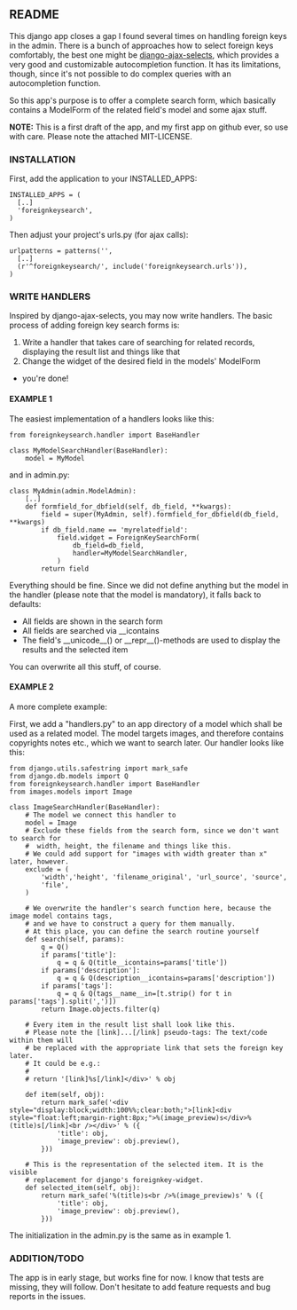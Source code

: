 ## README


This django app closes a gap I found several times on handling foreign keys in the admin. There is a bunch of approaches how to select foreign keys comfortably, the best one might be [django-ajax-selects](http://code.google.com/p/django-ajax-selects/), which provides a very good and customizable autocompletion function. It has its limitations, though, since it's not possible to do complex queries with an autocompletion function.

So this app's purpose is to offer a complete search form, which basically contains a ModelForm of the related field's model and some ajax stuff.

**NOTE:** This is a first draft of the app, and my first app on github ever, so use with care. Please note the attached MIT-LICENSE.

### INSTALLATION

First, add the application to your INSTALLED_APPS:

    INSTALLED_APPS = (
      [..]
      'foreignkeysearch',
    )

Then adjust your project's urls.py (for ajax calls):

    urlpatterns = patterns('',
      [..]
      (r'^foreignkeysearch/', include('foreignkeysearch.urls')),
    )

### WRITE HANDLERS

Inspired by django-ajax-selects, you may now write handlers. The basic process of adding foreign key search forms is:

1. Write a handler that takes care of searching for related records, displaying the result list and things like that
2. Change the widget of the desired field in the models' ModelForm

- you're done!

#### EXAMPLE 1

The easiest implementation of a handlers looks like this:

    from foreignkeysearch.handler import BaseHandler

    class MyModelSearchHandler(BaseHandler):
        model = MyModel

and in admin.py:

    class MyAdmin(admin.ModelAdmin):
        [..]
        def formfield_for_dbfield(self, db_field, **kwargs):
            field = super(MyAdmin, self).formfield_for_dbfield(db_field, **kwargs)
            if db_field.name == 'myrelatedfield':
                field.widget = ForeignKeySearchForm(
                    db_field=db_field, 
                    handler=MyModelSearchHandler,
                )
            return field
            
Everything should be fine. Since we did not define anything but the model in the handler (please note that the model is mandatory), it falls back to defaults:

* All fields are shown in the search form
* All fields are searched via __icontains
* The field's \_\_unicode\_\_() or \_\_repr\_\_()-methods are used to display the results and the selected item

You can overwrite all this stuff, of course.

#### EXAMPLE 2

A more complete example:

First, we add a "handlers.py" to an app directory of a model which shall be used as a related model. The model targets images, and therefore contains copyrights notes etc., which we want to search later.
Our handler looks like this:

    from django.utils.safestring import mark_safe
    from django.db.models import Q
    from foreignkeysearch.handler import BaseHandler
    from images.models import Image
    
    class ImageSearchHandler(BaseHandler):
        # The model we connect this handler to
        model = Image
        # Exclude these fields from the search form, since we don't want to search for
        #  width, height, the filename and things like this.
        # We could add support for "images with width greater than x" later, however.
        exclude = (
            'width','height', 'filename_original', 'url_source', 'source',
            'file',
        )
    
        # We overwrite the handler's search function here, because the image model contains tags,
        # and we have to construct a query for them manually.
        # At this place, you can define the search routine yourself
        def search(self, params):
            q = Q()
            if params['title']:
                q = q & Q(title__icontains=params['title'])
            if params['description']:
                q = q & Q(description__icontains=params['description'])
            if params['tags']:
                q = q & Q(tags__name__in=[t.strip() for t in params['tags'].split(',')])
            return Image.objects.filter(q)
    
        # Every item in the result list shall look like this.
        # Please note the [link]...[/link] pseudo-tags: The text/code within them will
        # be replaced with the appropriate link that sets the foreign key later.
        # It could be e.g.: 
        # 
        # return '[link]%s[/link]</div>' % obj
        
        def item(self, obj):
            return mark_safe('<div style="display:block;width:100%%;clear:both;">[link]<div style="float:left;margin-right:8px;">%(image_preview)s</div>%(title)s[/link]<br /></div>' % ({
                'title': obj,
                'image_preview': obj.preview(),
            }))
    
        # This is the representation of the selected item. It is the visible
        # replacement for django's foreignkey-widget.
        def selected_item(self, obj):
            return mark_safe('%(title)s<br />%(image_preview)s' % ({
                'title': obj,
                'image_preview': obj.preview(),
            }))

The initialization in the admin.py is the same as in example 1.

### ADDITION/TODO

The app is in early stage, but works fine for now. I know that tests are missing, they will follow. Don't hesitate to add feature requests and bug reports in the issues.
